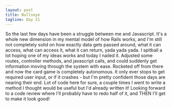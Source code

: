 ```yaml
---
layout: post
title: Bullseye
tagline: Day 21
---
```


So the last few days have been a struggle between me and Javascript. It's a whole new dimension in my mental model of how Rails works, and I'm still not completely solid on how exactly data gets passed around, what it can access, what can access it, what it can return, yada yada yada. I spitball a lot hoping one of my ideas works and today I nailed it. Adjusted some routes, controller methods, and javascript calls, and could suddenly get information moving through the system with ease. Rocketed off from there and now the card game is completely autonomous. It only ever stops to get required user input, or if it crashes - but I'm pretty confident those days are nearing their end. Lot of code here for sure, a couple times I went to write a method I thought would be useful but I'd already written it! Looking forward to a code review where I'll probably have to redo half of it, and THEN I'll get to make it look good!